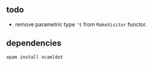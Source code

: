 ## todo
- remove parametric type `'t` from `MakeVisitor` functor.

## dependencies
```
opam install ocamldot
```

